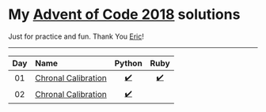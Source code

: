 # My [Advent of Code 2018](http://adventofcode.com/2018) solutions

Just for practice and fun. Thank You [Eric](http://was.tl/)!

---

| Day   | Name                         | Python                     | Ruby                       |
| :---: | :--------------------------- | :------------------------: | :------------------------: |
| 01    | [Chronal Calibration][day01] | [:heavy_check_mark:][py01] | [:heavy_check_mark:][rb01] |
| 02    | [Chronal Calibration][day01] | [:heavy_check_mark:][py02] |                            |

[py01]: ./01/solution.py
[py02]: ./02/solution.py

[rb01]: ./01/solution.rb

[day01]: https://adventofcode.com/2018/day/1
[day02]: https://adventofcode.com/2018/day/2
[day03]: https://adventofcode.com/2018/day/3
[day04]: https://adventofcode.com/2018/day/4
[day05]: https://adventofcode.com/2018/day/5
[day06]: https://adventofcode.com/2018/day/6
[day07]: https://adventofcode.com/2018/day/7
[day08]: https://adventofcode.com/2018/day/8
[day09]: https://adventofcode.com/2018/day/9
[day10]: https://adventofcode.com/2018/day/10
[day11]: https://adventofcode.com/2018/day/11
[day12]: https://adventofcode.com/2018/day/12
[day13]: https://adventofcode.com/2018/day/13
[day14]: https://adventofcode.com/2018/day/14
[day15]: https://adventofcode.com/2018/day/15
[day16]: https://adventofcode.com/2018/day/16
[day17]: https://adventofcode.com/2018/day/17
[day18]: https://adventofcode.com/2018/day/18
[day19]: https://adventofcode.com/2018/day/19
[day20]: https://adventofcode.com/2018/day/20
[day21]: https://adventofcode.com/2018/day/21
[day22]: https://adventofcode.com/2018/day/22
[day23]: https://adventofcode.com/2018/day/23
[day24]: https://adventofcode.com/2018/day/24
[day25]: https://adventofcode.com/2018/day/25